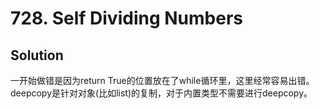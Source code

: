 # 728. Self Dividing Numbers

## Solution

一开始做错是因为return True的位置放在了while循环里，这里经常容易出错。
deepcopy是针对对象(比如list)的复制，对于内置类型不需要进行deepcopy。
